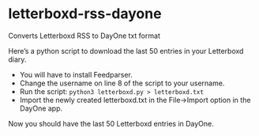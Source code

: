 # letterboxd-rss-dayone
Converts Letterboxd RSS to DayOne txt format

Here’s a python script to download the last 50 entries in your Letterboxd diary.

* You will have to install Feedparser.
* Change the username on line 8 of the script to your username.
* Run the script: `python3 letterboxd.py > letterboxd.txt`
* Import the newly created letterboxd.txt in the File->Import option in the DayOne app.

Now you should have the last 50 Letterboxd entries in DayOne.

